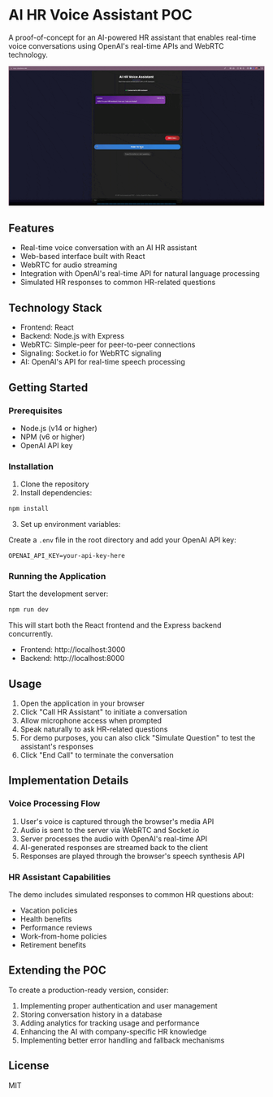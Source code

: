 # AI HR Voice Assistant POC

A proof-of-concept for an AI-powered HR assistant that enables real-time voice conversations using OpenAI's real-time APIs and WebRTC technology.

<img src="https://github.com/wickdninja/assets/raw/refs/heads/main/ai-voice" alt="demo" />

## Features

- Real-time voice conversation with an AI HR assistant
- Web-based interface built with React
- WebRTC for audio streaming
- Integration with OpenAI's real-time API for natural language processing
- Simulated HR responses to common HR-related questions

## Technology Stack

- Frontend: React
- Backend: Node.js with Express
- WebRTC: Simple-peer for peer-to-peer connections
- Signaling: Socket.io for WebRTC signaling
- AI: OpenAI's API for real-time speech processing

## Getting Started

### Prerequisites

- Node.js (v14 or higher)
- NPM (v6 or higher)
- OpenAI API key

### Installation

1. Clone the repository
2. Install dependencies:

```bash
npm install
```

3. Set up environment variables:

Create a `.env` file in the root directory and add your OpenAI API key:

```
OPENAI_API_KEY=your-api-key-here
```

### Running the Application

Start the development server:

```bash
npm run dev
```

This will start both the React frontend and the Express backend concurrently.

- Frontend: http://localhost:3000
- Backend: http://localhost:8000

## Usage

1. Open the application in your browser
2. Click "Call HR Assistant" to initiate a conversation
3. Allow microphone access when prompted
4. Speak naturally to ask HR-related questions
5. For demo purposes, you can also click "Simulate Question" to test the assistant's responses
6. Click "End Call" to terminate the conversation

## Implementation Details

### Voice Processing Flow

1. User's voice is captured through the browser's media API
2. Audio is sent to the server via WebRTC and Socket.io
3. Server processes the audio with OpenAI's real-time API
4. AI-generated responses are streamed back to the client
5. Responses are played through the browser's speech synthesis API

### HR Assistant Capabilities

The demo includes simulated responses to common HR questions about:

- Vacation policies
- Health benefits
- Performance reviews
- Work-from-home policies
- Retirement benefits

## Extending the POC

To create a production-ready version, consider:

1. Implementing proper authentication and user management
2. Storing conversation history in a database
3. Adding analytics for tracking usage and performance
4. Enhancing the AI with company-specific HR knowledge
5. Implementing better error handling and fallback mechanisms

## License

MIT
